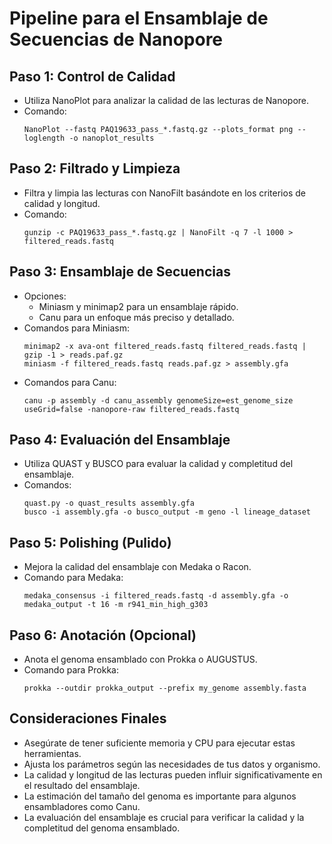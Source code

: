 
# Pipeline para el Ensamblaje de Secuencias de Nanopore

## Paso 1: Control de Calidad
- Utiliza NanoPlot para analizar la calidad de las lecturas de Nanopore.
- Comando:
  ```
  NanoPlot --fastq PAQ19633_pass_*.fastq.gz --plots_format png --loglength -o nanoplot_results
  ```

## Paso 2: Filtrado y Limpieza
- Filtra y limpia las lecturas con NanoFilt basándote en los criterios de calidad y longitud.
- Comando:
  ```
  gunzip -c PAQ19633_pass_*.fastq.gz | NanoFilt -q 7 -l 1000 > filtered_reads.fastq
  ```

## Paso 3: Ensamblaje de Secuencias
- Opciones:
  - Miniasm y minimap2 para un ensamblaje rápido.
  - Canu para un enfoque más preciso y detallado.
- Comandos para Miniasm:
  ```
  minimap2 -x ava-ont filtered_reads.fastq filtered_reads.fastq | gzip -1 > reads.paf.gz
  miniasm -f filtered_reads.fastq reads.paf.gz > assembly.gfa
  ```
- Comandos para Canu:
  ```
  canu -p assembly -d canu_assembly genomeSize=est_genome_size useGrid=false -nanopore-raw filtered_reads.fastq
  ```

## Paso 4: Evaluación del Ensamblaje
- Utiliza QUAST y BUSCO para evaluar la calidad y completitud del ensamblaje.
- Comandos:
  ```
  quast.py -o quast_results assembly.gfa
  busco -i assembly.gfa -o busco_output -m geno -l lineage_dataset
  ```

## Paso 5: Polishing (Pulido)
- Mejora la calidad del ensamblaje con Medaka o Racon.
- Comando para Medaka:
  ```
  medaka_consensus -i filtered_reads.fastq -d assembly.gfa -o medaka_output -t 16 -m r941_min_high_g303
  ```

## Paso 6: Anotación (Opcional)
- Anota el genoma ensamblado con Prokka o AUGUSTUS.
- Comando para Prokka:
  ```
  prokka --outdir prokka_output --prefix my_genome assembly.fasta
  ```

## Consideraciones Finales
- Asegúrate de tener suficiente memoria y CPU para ejecutar estas herramientas.
- Ajusta los parámetros según las necesidades de tus datos y organismo.
- La calidad y longitud de las lecturas pueden influir significativamente en el resultado del ensamblaje.
- La estimación del tamaño del genoma es importante para algunos ensambladores como Canu.
- La evaluación del ensamblaje es crucial para verificar la calidad y la completitud del genoma ensamblado.
